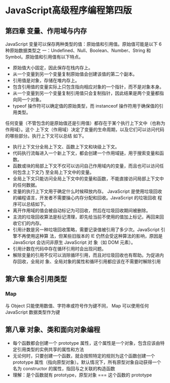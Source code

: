 # JavaScript高级程序编程第四版



## 第四章 变量、作用域与内存

JavaScript 变量可以保存两种类型的值：原始值和引用值。原始值可能是以下 6 种原始数据类型之 一：Undefined、Null、Boolean、Number、String 和 Symbol。原始值和引用值有以下特点。

- 原始值大小固定，因此保存在栈内存上。 
- 从一个变量到另一个变量复制原始值会创建该值的第二个副本。 
- 引用值是对象，存储在堆内存上。 
- 包含引用值的变量实际上只包含指向相应对象的一个指针，而不是对象本身。 
- 从一个变量到另一个变量复制引用值只会复制指针，因此结果是两个变量都指向同一个对象。
- typeof 操作符可以确定值的原始类型，而 instanceof 操作符用于确保值的引用类型。 

任何变量（不管包含的是原始值还是引用值）都存在于某个执行上下文中（也称为作用域）。这个 上下文（作用域）决定了变量的生命周期，以及它们可以访问代码的哪些部分。执行上下文可以总结 如下。 

- 执行上下文分全局上下文、函数上下文和块级上下文。 
- 代码执行流每进入一个新上下文，都会创建一个作用域链，用于搜索变量和函数。 
- 函数或块的局部上下文不仅可以访问自己作用域内的变量，而且也可以访问任何包含上下文乃 至全局上下文中的变量。 
- 全局上下文只能访问全局上下文中的变量和函数，不能直接访问局部上下文中的任何数据。 
- 变量的执行上下文用于确定什么时候释放内存。 JavaScript 是使用垃圾回收的编程语言，开发者不需要操心内存分配和回收。JavaScript 的垃圾回收 程序可以总结如下。 
- 离开作用域的值会被自动标记为可回收，然后在垃圾回收期间被删除。 
- 主流的垃圾回收算法是标记清理，即先给当前不使用的值加上标记，再回来回收它们的内存。
- 引用计数是另一种垃圾回收策略，需要记录值被引用了多少次。JavaScript 引擎不再使用这种算 法，但某些旧版本的 IE 仍然会受这种算法的影响，原因是 JavaScript 会访问非原生 JavaScript 对 象（如 DOM 元素）。
- 引用计数在代码中存在循环引用时会出现问题。 
- 解除变量的引用不仅可以消除循环引用，而且对垃圾回收也有帮助。为促进内存回收，全局对 象、全局对象的属性和循环引用都应该在不需要时解除引用



## 第六章 集合引用类型

### Map

与 Object 只能使用数值、字符串或符号作为键不同， Map 可以使用任何 JavaScript 数据类型作为键



## 第八章 对象、类和面向对象编程

- 每个函数都会创建一个 prototype 属性，这个属性是一个对象，包含应该由特定引用类型的实例共享的属性和方法
- 无论何时，只要创建一个函数，就会按照特定的规则为这个函数创建一个 prototype 属性（指向原型对象）。默认情况下，所有原型对象自动获得一个名为 constructor 的属性，指回与之关联的构造函数
- 理解：是个函数就有 prototype，原型对象 === 这个函数的 prototype






